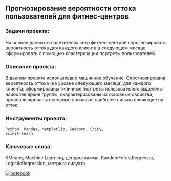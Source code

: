## Прогнозирование вероятности оттока пользователей для фитнес-центров

### Задачи проекта:
На основе данных о посетителях сети фитнес-центров спрогнозировать вероятность оттока для каждого клиента в следующем месяце, сформировать с помощью кластеризации портреты пользователей.

### Описание проекта:
В данном проекте использовано машинное обучение. Спрогнозирована вероятность оттока (на уровне следующего месяца) для каждого клиента;
сформированы типичные портреты пользователей: выделены наиболее яркие группы, охарактеризованы их основные свойства;
проанализированы основные признаки, наиболее сильно влияющие на отток.

### Инструменты проекта:
<code>Python, Pandas, Matplotlib, Seaborn, SciPy, Scikit-learn</code>

### Ключевые слова:
KMeans, Machine Learning, дендрограмма, RandomForestRegressor, LogisticRegression, метрика силуэта

[![notebook](https://custom-icon-badges.herokuapp.com/badge/Notebook-24292f.svg?logo=jupyter&style=for-the-badge)](https://github.com/dmitrylgdsl/yandex-practikum-da-projects/blob/main/project12_customer-churn-prediction/customer-churn-prediction.ipynb)



